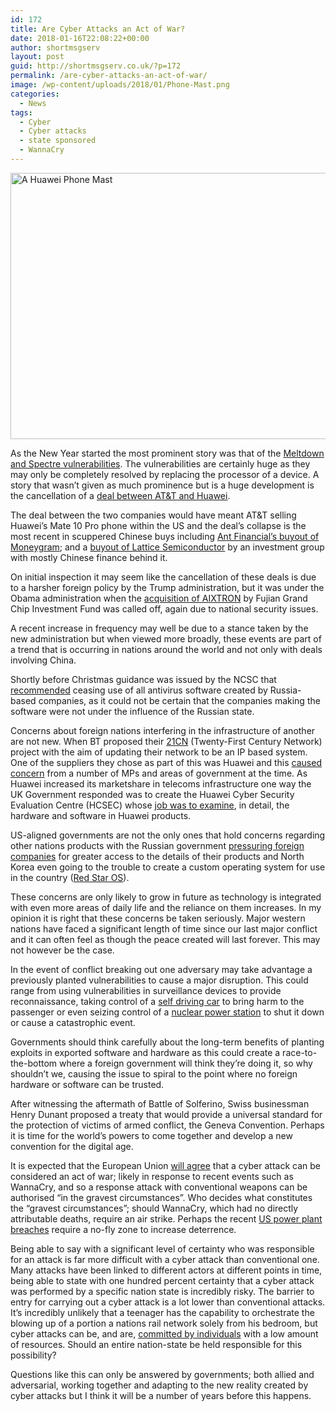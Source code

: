 ```yaml
---
id: 172
title: Are Cyber Attacks an Act of War?
date: 2018-01-16T22:08:22+00:00
author: shortmsgserv
layout: post
guid: http://shortmsgserv.co.uk/?p=172
permalink: /are-cyber-attacks-an-act-of-war/
image: /wp-content/uploads/2018/01/Phone-Mast.png
categories:
  - News
tags:
  - Cyber
  - Cyber attacks
  - state sponsored
  - WannaCry
---
```

<img class="size-full wp-image-182 aligncenter" src="https://i1.wp.com/shortmsgserv.co.uk/wp-content/uploads/2018/01/Phone-Mast.png?resize=640%2C426" alt="A Huawei Phone Mast" width="640" height="426" srcset="https://i1.wp.com/shortmsgserv.co.uk/wp-content/uploads/2018/01/Phone-Mast.png?w=800 800w, https://i1.wp.com/shortmsgserv.co.uk/wp-content/uploads/2018/01/Phone-Mast.png?resize=300%2C200 300w, https://i1.wp.com/shortmsgserv.co.uk/wp-content/uploads/2018/01/Phone-Mast.png?resize=768%2C512 768w" sizes="(max-width: 640px) 100vw, 640px" data-recalc-dims="1" />

As the New Year started the most prominent story was that of the <a href="https://meltdownattack.com" target="_blank" rel="noopener">Meltdown and Spectre vulnerabilities</a>. The vulnerabilities are certainly huge as they may only be completely resolved by replacing the processor of a device. A story that wasn’t given as much prominence but is a huge development is the cancellation of a <a href="http://www.bbc.co.uk/news/business-42631634" target="_blank" rel="noopener">deal between AT&T and Huawei</a>.

The deal between the two companies would have meant AT&T selling Huawei’s Mate 10 Pro phone within the US and the deal’s collapse is the most recent in scuppered Chinese buys including <a href="https://www.reuters.com/article/us-moneygram-intl-m-a-ant-financial/u-s-blocks-moneygram-sale-to-chinas-ant-financial-on-national-security-concerns-idUSKBN1ER1R7" target="_blank" rel="noopener">Ant Financial’s buyout of Moneygram</a>; and a <a href="https://www.nytimes.com/2017/09/13/business/trump-lattice-semiconductor-china.html" target="_blank" rel="noopener">buyout of Lattice Semiconductor</a> by an investment group with mostly Chinese finance behind it.

On initial inspection it may seem like the cancellation of these deals is due to a harsher foreign policy by the Trump administration, but it was under the Obama administration when the <a href="https://www.reuters.com/article/us-aixtron-m-a-fujian/chinas-fujian-drops-aixtron-bid-after-obama-blocks-deal-idUSKBN13X16H" target="_blank" rel="noopener">acquisition of AIXTRON</a> by Fujian Grand Chip Investment Fund was called off, again due to national security issues.

A recent increase in frequency may well be due to a stance taken by the new administration but when viewed more broadly, these events are part of a trend that is occurring in nations around the world and not only with deals involving China.

Shortly before Christmas guidance was issued by the NCSC that <a href="https://www.ncsc.gov.uk/information/letter-permanent-secretaries-regarding-issue-supply-chain-risk-cloud-based-products" target="_blank" rel="noopener">recommended</a> ceasing use of all antivirus software created by Russia-based companies, as it could not be certain that the companies making the software were not under the influence of the Russian state.

Concerns about foreign nations interfering in the infrastructure of another are not new. When BT proposed their <a href="https://en.wikipedia.org/wiki/BT_21CN" target="_blank" rel="noopener">21CN</a> (Twenty-First Century Network) project with the aim of updating their network to be an IP based system. One of the suppliers they chose as part of this was Huawei and this <a href="https://www.theregister.co.uk/2009/03/30/huawei_threat/" target="_blank" rel="noopener">caused concern</a> from a number of MPs and areas of government at the time. As Huawei increased its marketshare in telecoms infrastructure one way the UK Government responded was to create the Huawei Cyber Security Evaluation Centre (HCSEC) whose <a href="https://www.theguardian.com/technology/2016/aug/07/china-huwaei-cell-uk-national-security-cyber-surveillance-hacking" target="_blank" rel="noopener">job was to examine</a>, in detail, the hardware and software in Huawei products.

US-aligned governments are not the only ones that hold concerns regarding other nations products with the Russian government <a href="http://www.newsweek.com/russia-us-tech-source-code-628589" target="_blank" rel="noopener">pressuring foreign companies</a> for greater access to the details of their products and North Korea even going to the trouble to create a custom operating system for use in the country (<a href="https://en.wikipedia.org/wiki/Red_Star_OS" target="_blank" rel="noopener">Red Star OS</a>).

These concerns are only likely to grow in future as technology is integrated with even more areas of daily life and the reliance on them increases. In my opinion it is right that these concerns be taken seriously. Major western nations have faced a significant length of time since our last major conflict and it can often feel as though the peace created will last forever. This may not however be the case.

In the event of conflict breaking out one adversary may take advantage a previously planted vulnerabilities to cause a major disruption. This could range from using vulnerabilities in surveillance devices to provide reconnaissance, taking control of a [self driving car](https://www.technologyreview.com/s/608618/hackers-are-the-real-obstacle-for-self-driving-vehicles/) to bring harm to the passenger or even seizing control of a <a href="https://www.theguardian.com/uk-news/2016/aug/11/energy-specialists-raise-concerns-on-chinese-hinkley-involvement" target="_blank" rel="noopener">nuclear power station</a> to shut it down or cause a catastrophic event.

Governments should think carefully about the long-term benefits of planting exploits in exported software and hardware as this could create a race-to-the-bottom where a foreign government will think they’re doing it, so why shouldn’t we, causing the issue to spiral to the point where no foreign hardware or software can be trusted.

After witnessing the aftermath of Battle of Solferino, Swiss businessman Henry Dunant proposed a treaty that would provide a universal standard for the protection of victims of armed conflict, the Geneva Convention. Perhaps it is time for the world’s powers to come together and develop a new convention for the digital age.

It is expected that the European Union <a href="https://www.infosecurity-magazine.com/news/eu-to-declare-cyber-attacks-act-of/" target="_blank" rel="noopener">will agree</a> that a cyber attack can be considered an act of war; likely in response to recent events such as WannaCry, and so a response attack with conventional weapons can be authorised “in the gravest circumstances”. Who decides what constitutes the “gravest circumstances”; should WannaCry, which had no directly attributable deaths, require an air strike. Perhaps the recent <a href="http://www.independent.co.uk/news/world-0/hacking-us-power-plans-wolf-creek-sabotage-energy-fbi-power-plant-electricity-grid-a7828261.html" target="_blank" rel="noopener">US power plant breaches</a> require a no-fly zone to increase deterrence.

Being able to say with a significant level of certainty who was responsible for an attack is far more difficult with a cyber attack than conventional one. Many attacks have been linked to different actors at different points in time, being able to state with one hundred percent certainty that a cyber attack was performed by a specific nation state is incredibly risky. The barrier to entry for carrying out a cyber attack is a lot lower than conventional attacks. It’s incredibly unlikely that a teenager has the capability to orchestrate the blowing up of a portion a nations rail network solely from his bedroom, but cyber attacks can be, and are, <a href="https://www.dailyrecord.co.uk/news/uk-world-news/teenage-hacker-admits-42m-cyber-9263738" target="_blank" rel="noopener">committed by individuals</a> with a low amount of resources. Should an entire nation-state be held responsible for this possibility?

Questions like this can only be answered by governments; both allied and adversarial, working together and adapting to the new reality created by cyber attacks but I think it will be a number of years before this happens.
